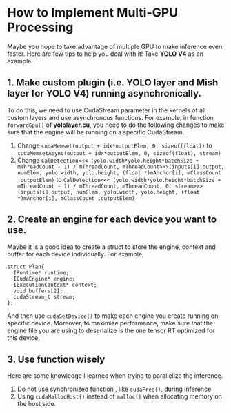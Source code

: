 # How to Implement Multi-GPU Processing

Maybe you hope to take advantage of multiple GPU to make inference even faster. Here are few tips to help you deal with it! Take **YOLO V4** as an example.

## 1. Make custom plugin (i.e. YOLO layer and Mish layer for YOLO V4) running asynchronically.

To do this, we need to use CudaStream parameter in the kernels of all custom layers and use asynchronous functions.
For example, in function ` forwardGpu()` of **yololayer.cu**, you need to do the following changes to make sure that the engine will be running on a specific CudaStream.

  1) Change `cudaMemset(output + idx*outputElem, 0, sizeof(float))` to `cudaMemsetAsync(output + idx*outputElem, 0, sizeof(float), stream)`
  2) Change `CalDetection<<< (yolo.width*yolo.height*batchSize + mThreadCount - 1) / mThreadCount, mThreadCount>>>(inputs[i],output, numElem, yolo.width, yolo.height, (float *)mAnchor[i], mClassCount ,outputElem)` to `CalDetection<<< (yolo.width*yolo.height*batchSize + mThreadCount - 1) / mThreadCount, mThreadCount, 0, stream>>>(inputs[i],output, numElem, yolo.width, yolo.height, (float *)mAnchor[i], mClassCount ,outputElem)`
  
  ## 2. Create an engine for each device you want to use.
  
  Maybe it is a good idea to create a struct to store the engine, context and buffer for each device individually. For example,
  ```
  struct Plan{
    IRuntime* runtime;
    ICudaEngine* engine;
    IExecutionContext* context;
    void buffers[2];
    cudaStream_t stream;
  };
  ```
  And then use `cudaSetDevice()` to make each engine you create running on specific device. Moreover, to maximize performance, make sure that the engine file you are using to deserialize is the one tensor RT optimized for this device.
  
  ## 3. Use function wisely
  Here are some knowledge I learned when trying to parallelize the inference.
  1) Do not use synchronized function , like `cudaFree()`, during inference.
  2) Using `cudaMallocHost()` instead of `malloc()` when allocating memory on the host side.
